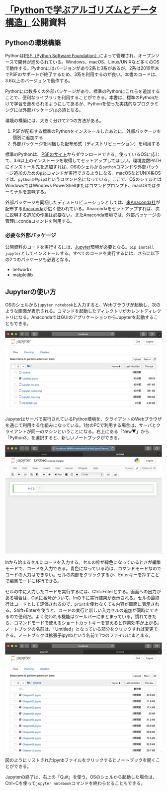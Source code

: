 # [「Pythonで学ぶアルゴリズムとデータ構造」](https://www.kspub.co.jp/book/detail/5178034.html)公開資料

## Pythonの環境構築

Pythonは[PSF（Python Software Foundation）](https://www.python.org/)によって管理され、オープンソースで開発が進められている。Windows、macOS、Linux/UNIXなど多くのOSで動作する。Pythonにはバージョンがあり2系と3系があるが、2系は2019年末でPSFのサポートが終了するため、3系を利用するのが良い。本書のコードは、3.6以上のバージョンで動作する。

Pythonには数多くの外部パッケージがあり、標準のPythonにこれらを追加することで、便利なライブラリを利用することができる。本書は、標準のPythonだけで学習を進められるようにしてあるが、Pythonを使った実践的なプログラミングには外部パッケージは必須となる。

環境の構築には、大きく分けて2つの方法がある。
1. PSFが配布する標準のPythonをインストールしたあとに、外部パッケージを個別に追加する
1. 外部パッケージを同梱した配布形式（ディストリビューション）を利用する

標準のPythonは、[PSFのサイト](https://www.python.org/)からダウンロードできる。使っているOSに応じて、3.6以上のインストーラを取得してセットアップしてほしい。環境変数PATHにインストール先を追加すれば、OSのシェルから`python`コマンドや外部パッケージ追加のための`pip`コマンドが実行できるようになる。macOSなどUNIX系OSでは、`python3`や`pip3`というコマンド名になっている。ここで、OSのシェルとはWindowsではWindows PowerShellまたはコマンドプロンプト、macOSではターミナルを意味する。

外部パッケージを同梱したディストリビューションとしては、[米Anaconda社](https://www.anaconda.com/)が配布する[Anaconda](https://www.anaconda.com/distribution/)が広く使われている。Anacondaをセットアップすれば、次に説明する追加の作業は必要ない。またAnaconda環境では、外部パッケージの管理にcondaコマンドを利用する。

### 必要な外部パッケージ

公開資料のコードを実行するには、[Jupyter](https://jupyter.org/)環境が必要となる。`pip install jupyter`としてインストールする。すべてのコードを実行するには、さらに以下の2つのパッケージも必要となる。

- networkx
- matplotlib

## Jupyterの使い方

OSのシェルから`jupyter notebook`と入力すると、Webブラウザが起動し、次のような画面が表示される。コマンドを起動したディレクトリがカレントディレクトリになる。AnacondaではGUIのアプリケーションからJupyterを起動することもできる。

![Jupyter起動画面](jupyter_top.png)

Jupyterはサーバで実行されているPython環境を、クライアントのWebブラウザを通じて利用する仕組みになっている。1台のPCで利用する場合は、サーバとクライアントが同一のマシンということになる。右上にある「New▼」から「Python3」を選択すると、新しいノートブックができる。

![新しいノートブック](jupyter_open.png)

Inから始まるセルにコードを入力する。セルの枠が緑色になっているときが編集モードで、コードを入力できる。青色になっている時は、コマンドモードなのでコードの入力はできない。セルの内部をクリックするか、Enterキーを押すことで編集モードに移行できる。

セルの中に入力したコードを実行するには、Ctrl+Enterとする。画面への出力がある場合は、Outに番号がついて、Inの下に実行結果が表示される。セルの最終行はコードとして評価されるので、`print`を使わなくても内容が画面に表示される。Shift+Enterを使うと、コードの実行と新しい入力セルの追加が同時にできるので便利だ。よく使われる機能はツールバーにまとまっている。慣れてきたら、コマンドモードで使えるショートカットキーを覚えると作業効率が上がる。ノートブックの名前は、「Untitled」となっている部分をクリックすれば変更できる。ノートブックは拡張子ipynbという名前で1つのファイルにまとまる。

![ファイルのリスト](jupyter_list.png)

図のようにリストされたipynbファイルをクリックするとノートブックを開くことができる。

Jupyterの終了は、右上の「Quit」を使う。OSのシェルから起動した場合は、Ctrl+Cを使って`jupyter notebook`コマンドを終わらせることもできる。
